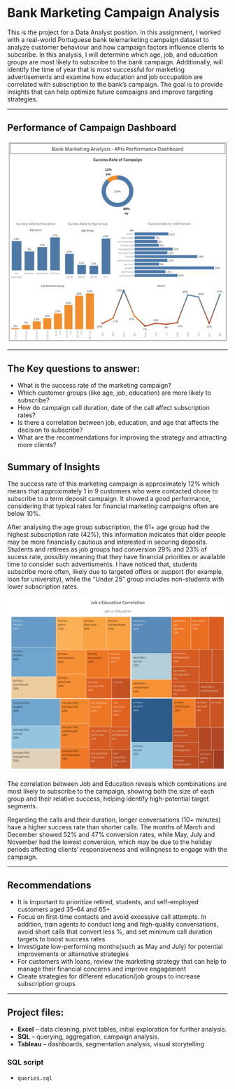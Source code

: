 
# Bank Marketing Campaign Analysis


This is the project for a Data Analyst position. In this assignment, I worked with a real-world Portuguese bank telemarketing campaign dataset to analyze customer behaviour and how campaign factors influence clients to subcsribe. In this analysis, I will determine which age, job, and education groups are most likely to subscribe to the bank campaign. Additionally, will identify the time of year that is most successful for marketing advertisements and examine how education and job occupation are correlated with subscription to the bank’s campaign. The goal is to provide insights that can help optimize future campaigns and improve targeting strategies. 

---

## Performance of Campaign Dashboard

![image_alt](https://github.com/PolinaBrvk/Bank-Marketing-Analysis_Portfolio/blob/54066cf1ed0204585ef328be9efd39f6a6df44ac/KPIs%20Performance%20Dashboard.png)

---
## The Key questions to answer:
- What is the success rate of the marketing campaign? 
- Which customer groups (like age, job, education) are more likely to subscribe? 
- How do campaign call duration, date of the call affect subscription rates? 
- Is there a correlation between job, education, and age that affects the decision to subscribe?
- What are the recommendations for improving the strategy and attracting more clients?

## Summary of Insights

The success rate of this marketing campaign is approximately 12% which means that approximately 1 in 9 customers who were contacted chose to subscribe to a term deposit campaign. It showed a good performance, considering that typical rates for financial marketing campaigns often are below 10%.  

After analysing the age group subscription, the 61+ age group had the highest subscription rate (42%), this information indicates that older people may be more financially cautious and interested in securing deposits. Students and retirees as job groups had conversion 29% and 23% of sucess rate, possibly meaning that they have financial priorities or available time to consider such advertisments. I have noticed that, students subscribe more often, likely due to targeted offers or support (for example, loan for university), while the “Under 25” group includes non-students with lower subscription rates.

![image_alt](https://github.com/PolinaBrvk/Bank-Marketing-Analysis_Portfolio/blob/933818193b96b4e95b2e8fa9196946dfb81b77c9/Job%20x%20Education.png)

The correlation between Job and Education reveals which combinations are most likely to subscribe to the campaign, showing both the size of each group and their relative success, helping identify high-potential target segments.

Regarding the calls and their duration, longer conversations (10+ minutes) have a higher success rate than shorter calls. The months of March and December showed 52% and 47% conversion rates, while May, July and November had the lowest conversion, which may be due to the holiday periods affecting clients’ responsiveness and willingness to engage with the campaign.

---

## Recommendations

- It is important to prioritize retired, students, and self-employed customers aged 35–64 and 65+
- Focus on first-time contacts and avoid excessive call attempts. In addition, train agents to conduct long and high-quality conversations, avoid short calls that convert less %, and set minimum call duration targets to boost success rates
- Investigate low-performing months(such as May and July) for potential improvements or alternative strategies
- For customers with loans, review the marketing strategy that can help to manage their financial concerns and improve engagement
- Create strategies for different education/job groups to increase subscription groups

---
## Project files:
- **Excel** – data cleaning, pivot tables, initial exploration for further analysis. 
- **SQL** – querying, aggregation, campaign analysis.
- **Tableau** – dashboards, segmentation analysis, visual storytelling 

### SQL script
- `queries.sql` 












